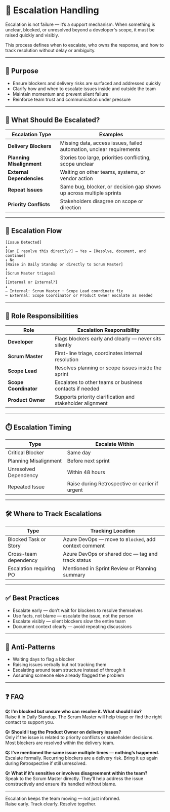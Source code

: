 # 🚦 Escalation Handling

Escalation is not failure — it’s a support mechanism. When something is unclear, blocked, or unresolved beyond a developer's scope, it must be raised quickly and visibly.

This process defines when to escalate, who owns the response, and how to track resolution without delay or ambiguity.

---

## 🎯 Purpose

- Ensure blockers and delivery risks are surfaced and addressed quickly
- Clarify how and when to escalate issues inside and outside the team
- Maintain momentum and prevent silent failure
- Reinforce team trust and communication under pressure

---

## 📍 What Should Be Escalated?

| Escalation Type           | Examples                                                             |
| ------------------------- | -------------------------------------------------------------------- |
| **Delivery Blockers**     | Missing data, access issues, failed automation, unclear requirements |
| **Planning Misalignment** | Stories too large, priorities conflicting, scope unclear             |
| **External Dependencies** | Waiting on other teams, systems, or vendor action                    |
| **Repeat Issues**         | Same bug, blocker, or decision gap shows up across multiple sprints  |
| **Priority Conflicts**    | Stakeholders disagree on scope or direction                          |

---

## 🔁 Escalation Flow

```
[Issue Detected]
↓
[Can I resolve this directly?] — Yes → [Resolve, document, and continue]
↓ No
[Raise in Daily Standup or directly to Scrum Master]
↓
[Scrum Master triages]
↓
[Internal or External?]
↓
— Internal: Scrum Master + Scope Lead coordinate fix
— External: Scope Coordinator or Product Owner escalate as needed
```

---

## 👥 Role Responsibilities

| Role                  | Escalation Responsibility                                 |
| --------------------- | --------------------------------------------------------- |
| **Developer**         | Flags blockers early and clearly — never sits silently    |
| **Scrum Master**      | First-line triage, coordinates internal resolution        |
| **Scope Lead**        | Resolves planning or scope issues inside the sprint       |
| **Scope Coordinator** | Escalates to other teams or business contacts if needed   |
| **Product Owner**     | Supports priority clarification and stakeholder alignment |

---

## ⏱️ Escalation Timing

| Type                  | Escalate Within                                 |
| --------------------- | ----------------------------------------------- |
| Critical Blocker      | Same day                                        |
| Planning Misalignment | Before next sprint                              |
| Unresolved Dependency | Within 48 hours                                 |
| Repeated Issue        | Raise during Retrospective or earlier if urgent |

---

## 🛠️ Where to Track Escalations

| Type                    | Tracking Location                                     |
| ----------------------- | ----------------------------------------------------- |
| Blocked Task or Story   | Azure DevOps — move to `Blocked`, add context comment |
| Cross-team dependency   | Azure DevOps or shared doc — tag and track status     |
| Escalation requiring PO | Mentioned in Sprint Review or Planning summary        |

---

## ✅ Best Practices

- Escalate early — don’t wait for blockers to resolve themselves
- Use facts, not blame — escalate the issue, not the person
- Escalate visibly — silent blockers slow the entire team
- Document context clearly — avoid repeating discussions

---

## 🚫 Anti-Patterns

- Waiting days to flag a blocker
- Raising issues verbally but not tracking them
- Escalating around team structure instead of through it
- Assuming someone else already flagged the problem

---

## ❓ FAQ

**Q: I’m blocked but unsure who can resolve it. What should I do?**  
Raise it in Daily Standup. The Scrum Master will help triage or find the right contact to support you.

**Q: Should I tag the Product Owner on delivery issues?**  
Only if the issue is related to priority conflicts or stakeholder decisions. Most blockers are resolved within the delivery team.

**Q: I’ve mentioned the same issue multiple times — nothing’s happened.**  
Escalate formally. Recurring blockers are a delivery risk. Bring it up again during Retrospective if still unresolved.

**Q: What if it’s sensitive or involves disagreement within the team?**  
Speak to the Scrum Master directly. They’ll help address the issue constructively and ensure it’s handled without blame.

---

Escalation keeps the team moving — not just informed.  
Raise early. Track clearly. Resolve together.
